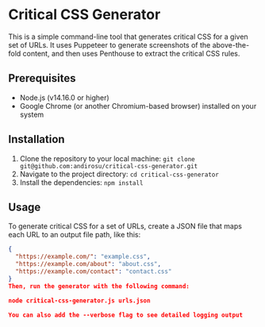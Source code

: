 # Critical CSS Generator

This is a simple command-line tool that generates critical CSS for a given set of URLs. It uses Puppeteer to generate screenshots of the above-the-fold content, and then uses Penthouse to extract the critical CSS rules.

## Prerequisites

- Node.js (v14.16.0 or higher)
- Google Chrome (or another Chromium-based browser) installed on your system

## Installation

1. Clone the repository to your local machine: `git clone git@github.com:andirosu/critical-css-generator.git`
2. Navigate to the project directory: `cd critical-css-generator`
3. Install the dependencies: `npm install`

## Usage

To generate critical CSS for a set of URLs, create a JSON file that maps each URL to an output file path, like this:

```json
{
  "https://example.com/": "example.css",
  "https://example.com/about": "about.css",
  "https://example.com/contact": "contact.css"
}
Then, run the generator with the following command:

node critical-css-generator.js urls.json

You can also add the --verbose flag to see detailed logging output
